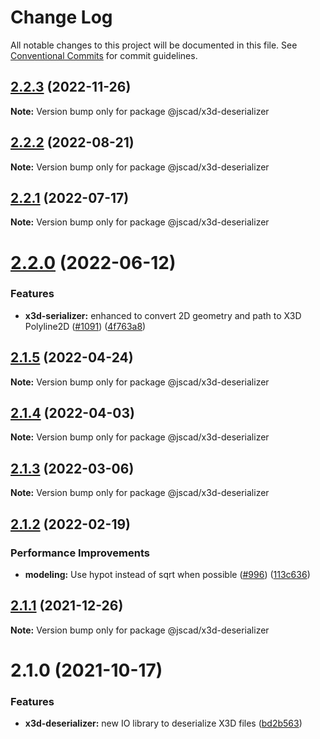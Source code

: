 # Change Log

All notable changes to this project will be documented in this file.
See [Conventional Commits](https://conventionalcommits.org) for commit guidelines.

## [2.2.3](https://github.com/jscad/OpenJSCAD.org/compare/@jscad/x3d-deserializer@2.2.2...@jscad/x3d-deserializer@2.2.3) (2022-11-26)

**Note:** Version bump only for package @jscad/x3d-deserializer





## [2.2.2](https://github.com/jscad/OpenJSCAD.org/compare/@jscad/x3d-deserializer@2.2.1...@jscad/x3d-deserializer@2.2.2) (2022-08-21)

**Note:** Version bump only for package @jscad/x3d-deserializer





## [2.2.1](https://github.com/jscad/OpenJSCAD.org/compare/@jscad/x3d-deserializer@2.2.0...@jscad/x3d-deserializer@2.2.1) (2022-07-17)

**Note:** Version bump only for package @jscad/x3d-deserializer





# [2.2.0](https://github.com/jscad/OpenJSCAD.org/compare/@jscad/x3d-deserializer@2.1.5...@jscad/x3d-deserializer@2.2.0) (2022-06-12)


### Features

* **x3d-serializer:** enhanced to convert 2D geometry and path to X3D Polyline2D ([#1091](https://github.com/jscad/OpenJSCAD.org/issues/1091)) ([4f763a8](https://github.com/jscad/OpenJSCAD.org/commit/4f763a8def39f3b0454f2079f3c1fd7da52dd880))





## [2.1.5](https://github.com/jscad/OpenJSCAD.org/compare/@jscad/x3d-deserializer@2.1.4...@jscad/x3d-deserializer@2.1.5) (2022-04-24)

**Note:** Version bump only for package @jscad/x3d-deserializer





## [2.1.4](https://github.com/jscad/OpenJSCAD.org/compare/@jscad/x3d-deserializer@2.1.3...@jscad/x3d-deserializer@2.1.4) (2022-04-03)

**Note:** Version bump only for package @jscad/x3d-deserializer





## [2.1.3](https://github.com/jscad/OpenJSCAD.org/compare/@jscad/x3d-deserializer@2.1.2...@jscad/x3d-deserializer@2.1.3) (2022-03-06)

**Note:** Version bump only for package @jscad/x3d-deserializer





## [2.1.2](https://github.com/jscad/OpenJSCAD.org/compare/@jscad/x3d-deserializer@2.1.1...@jscad/x3d-deserializer@2.1.2) (2022-02-19)


### Performance Improvements

* **modeling:** Use hypot instead of sqrt when possible ([#996](https://github.com/jscad/OpenJSCAD.org/issues/996)) ([113c636](https://github.com/jscad/OpenJSCAD.org/commit/113c636b1ac33e351c97789eb6ce0a546365141e))





## [2.1.1](https://github.com/jscad/OpenJSCAD.org/compare/@jscad/x3d-deserializer@2.1.0...@jscad/x3d-deserializer@2.1.1) (2021-12-26)

**Note:** Version bump only for package @jscad/x3d-deserializer





# 2.1.0 (2021-10-17)


### Features

* **x3d-deserializer:** new IO library to deserialize X3D files ([bd2b563](https://github.com/jscad/OpenJSCAD.org/commit/bd2b563616415645addcd5f4e2f912b68a3211d9))
